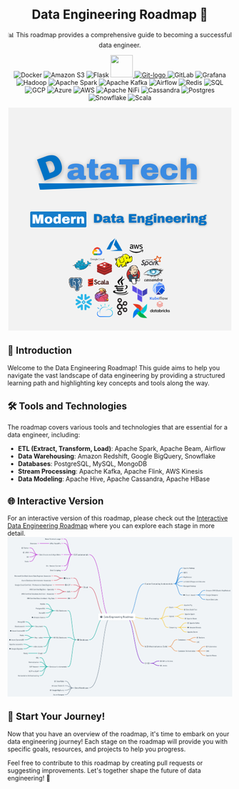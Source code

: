 <div align="center">

# Data Engineering Roadmap 🚀

📊 This roadmap provides a comprehensive guide to becoming a successful data engineer.
<p align="center">
  <img src="https://www.vectorlogo.zone/logos/docker/docker-icon.svg" alt="Docker" width="50" height="50" />
  <img src="https://www.vectorlogo.zone/logos/amazon_aws/amazon_aws-icon.svg" alt="Amazon S3" width="50" height="50" />
  <img src="https://www.vectorlogo.zone/logos/pocoo_flask/pocoo_flask-icon.svg" alt="Flask" width="50" height="50" />
  <a href="https://cdnlogo.com/logo/data-version-control_134778.html">
    <img src="https://www.cdnlogo.com/logos/d/2/data-version-control.svg" width="50" height="50">
  </a>
  <a title="Jason Long, CC BY 3.0 <https://creativecommons.org/licenses/by/3.0>, via Wikimedia Commons" href="https://commons.wikimedia.org/wiki/File:Git-logo.svg">
    <img width="90" alt="Git-logo" src="https://upload.wikimedia.org/wikipedia/commons/thumb/e/e0/Git-logo.svg/512px-Git-logo.svg.png">
  </a>
  <img src="https://www.vectorlogo.zone/logos/gitlab/gitlab-icon.svg" alt="GitLab" width="50" height="50" />
  <img src="https://www.vectorlogo.zone/logos/grafana/grafana-icon.svg" alt="Grafana" width="50" height="50" />
  <img src="https://www.vectorlogo.zone/logos/apache_hadoop/apache_hadoop-icon.svg" alt="Hadoop" width="50" height="50" />
  <img src="https://www.vectorlogo.zone/logos/apache_spark/apache_spark-icon.svg" alt="Apache Spark" width="50" height="50" />
  <img src="https://www.vectorlogo.zone/logos/apache_kafka/apache_kafka-icon.svg" alt="Apache Kafka" width="50" height="50" />
  <img src="https://www.vectorlogo.zone/logos/apache_airflow/apache_airflow-icon.svg" alt="Airflow" width="50" height="50" />
  <img src="https://www.vectorlogo.zone/logos/redisio/redisio-icon.svg" alt="Redis" width="50" height="50" />
  <img src="https://www.vectorlogo.zone/logos/sqlite/sqlite-icon.svg" alt="SQL" width="50" height="50" />
  <img src="https://www.vectorlogo.zone/logos/google_cloud/google_cloud-icon.svg" alt="GCP" width="50" height="50" />
  <img src="https://www.vectorlogo.zone/logos/microsoft_azure/microsoft_azure-icon.svg" alt="Azure" width="50" height="50" />
  <img src="https://www.vectorlogo.zone/logos/amazon_aws/amazon_aws-icon.svg" alt="AWS" width="50" height="50" />
  <img src="https://www.vectorlogo.zone/logos/apache_nifi/apache_nifi-icon.svg" alt="Apache NiFi" width="50" height="50" />
  <img src="https://www.vectorlogo.zone/logos/apache_cassandra/apache_cassandra-icon.svg" alt="Cassandra" width="50" height="50" />
  <img src="https://www.vectorlogo.zone/logos/postgresql/postgresql-icon.svg" alt="Postgres" width="50" height="50" />
  <img src="https://www.vectorlogo.zone/logos/snowflake/snowflake-icon.svg" alt="Snowflake" width="50" height="50" />
  <img src="https://www.vectorlogo.zone/logos/scala-lang/scala-lang-icon.svg" alt="Scala" width="50" height="50" />
</p>


![Data Engineering Roadmap](DataTech.png)

</div>

## 📖 Introduction

Welcome to the Data Engineering Roadmap! This guide aims to help you navigate the vast landscape of data engineering by providing a structured learning path and highlighting key concepts and tools along the way.

## 🛠️ Tools and Technologies

The roadmap covers various tools and technologies that are essential for a data engineer, including:

- **ETL (Extract, Transform, Load)**: Apache Spark, Apache Beam, Airflow
- **Data Warehousing**: Amazon Redshift, Google BigQuery, Snowflake
- **Databases**: PostgreSQL, MySQL, MongoDB
- **Stream Processing**: Apache Kafka, Apache Flink, AWS Kinesis
- **Data Modeling**: Apache Hive, Apache Cassandra, Apache HBase

## 🌐 Interactive Version

For an interactive version of this roadmap, please check out the [Interactive Data Engineering Roadmap](https://whimsical.com/data-engineering-roadmap-CioxwsS3QggwM2ATWy9p9S) 
where you can explore each stage in more detail.
<img src="./Data Engineering roadmap.png" alt="Data Engineering Roadmap">

## 🚀 Start Your Journey!

Now that you have an overview of the roadmap, it's time to embark on your data engineering journey! Each stage on the roadmap will provide you with specific goals, resources, and projects to help you progress.

Feel free to contribute to this roadmap by creating pull requests or suggesting improvements. Let's together shape the future of data engineering! 🤝
